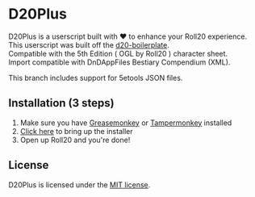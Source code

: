 # D20Plus

D20Plus is a userscript built with ♥ to enhance your Roll20 experience.  
This userscript was built off the [d20-boilerplate](https://github.com/kcaf/d20-boilerplate).  
Compatible with the 5th Edition ( OGL by Roll20 ) character sheet.  
Import compatible with DnDAppFiles Bestiary Compendium (XML).

This branch includes support for 5etools JSON files.

## Installation (3 steps)
1. Make sure you have [Greasemonkey](https://addons.mozilla.org/en-US/firefox/addon/greasemonkey) or [Tampermonkey](https://tampermonkey.net) installed  
2. [Click here](https://github.com/5egmegaanon/D20plus/raw/master/D20plus.user.js) to bring up the installer  
3. Open up Roll20 and you're done!  


## License
D20Plus is licensed under the [MIT license](https://opensource.org/licenses/MIT).
